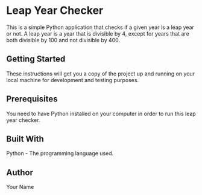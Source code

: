 # Leap Year Checker
This is a simple Python application that checks if a given year is a leap year or not. A leap year is a year that is divisible by 4, except for years that are both divisible by 100 and not divisible by 400.

## Getting Started
These instructions will get you a copy of the project up and running on your local machine for development and testing purposes.

## Prerequisites
You need to have Python installed on your computer in order to run this leap year checker.

## Built With
Python - The programming language used.

## Author
Your Name
